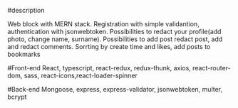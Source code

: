 #description

Web block with MERN stack.
Registration with simple validantion, authentication with jsonwebtoken.
Possibilities to redact your profile(add photo, change name, surname).
Possibilities to add post redact post, add and redact comments.
Sorrting by create time and likes, add posts to bookmarks


#Front-end
React, typescript, react-redux, redux-thunk, axios, react-router-dom, sass, react-icons,react-loader-spinner

#Back-end
Mongoose, express, express-validator, jsonwebtoken, multer, bcrypt
